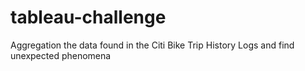 # tableau-challenge
Aggregation the data found in the Citi Bike Trip History Logs and find unexpected phenomena
